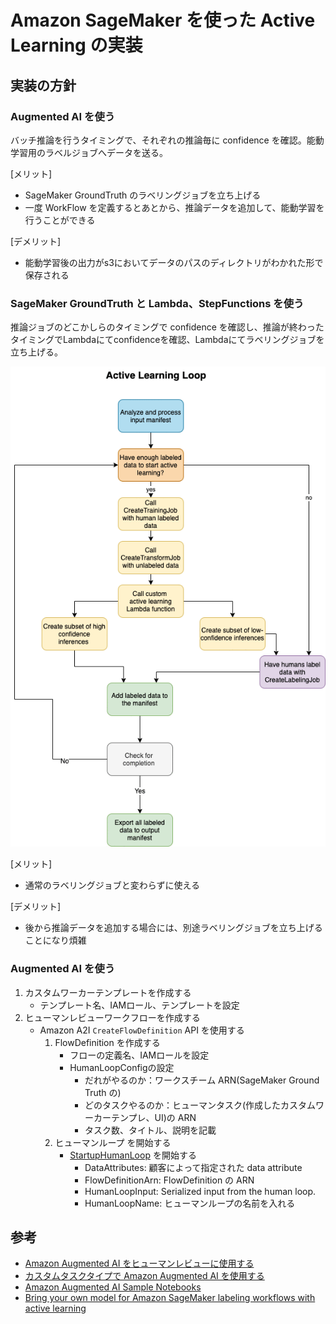 # Amazon SageMaker を使った Active Learning の実装
## 実装の方針
### Augmented AI を使う
バッチ推論を行うタイミングで、それぞれの推論毎に confidence を確認。能動学習用のラベルジョブへデータを送る。

[メリット]
- SageMaker GroundTruth のラベリングジョブを立ち上げる
- 一度 WorkFlow を定義するとあとから、推論データを追加して、能動学習を行うことができる

[デメリット]
- 能動学習後の出力がs3においてデータのパスのディレクトリがわかれた形で保存される

### SageMaker GroundTruth と Lambda、StepFunctions を使う
推論ジョブのどこかしらのタイミングで confidence を確認し、推論が終わったタイミングでLambdaにてconfidenceを確認、Lambdaにてラベリングジョブを立ち上げる。

![SageMakerでの能動学習](https://github.com/tkazusa/sagemaker-active-learning/blob/master/images/byom-sagemaker-1.gif?raw=true "サンプル")

[メリット]
- 通常のラベリングジョブと変わらずに使える

[デメリット]
- 後から推論データを追加する場合には、別途ラベリングジョブを立ち上げることになり煩雑 

### Augmented AI を使う
1. カスタムワーカーテンプレートを作成する
    - テンプレート名、IAMロール、テンプレートを設定
2. ヒューマンレビューワークフローを作成する
    - Amazon A2I `CreateFlowDefinition` API を使用する
        1. FlowDefinition を作成する
            - フローの定義名、IAMロールを設定
            - HumanLoopConfigの設定
                - だれがやるのか：ワークスチーム ARN(SageMaker Ground Truth の)
                - どのタスクやるのか：ヒューマンタスク(作成したカスタムワーカーテンプレ、UI)の ARN
                - タスク数、タイトル、説明を記載
         2. ヒューマンループ を開始する
            -  [StartupHumanLoop](https://docs.aws.amazon.com/augmented-ai/2019-11-07/APIReference/API_StartHumanLoop.html) を開始する
                - DataAttributes: 顧客によって指定された data attribute
                - FlowDefinitionArn: FlowDefinition の ARN
                - HumanLoopInput: Serialized input from the human loop.
                - HumanLoopName: ヒューマンループの名前を入れる 
                
                
  

## 参考
- [Amazon Augmented AI をヒューマンレビューに使用する](https://docs.aws.amazon.com/ja_jp/sagemaker/latest/dg/use-augmented-ai-a2i-human-review-loops.html)
- [カスタムタスクタイプで Amazon Augmented AI を使用する](https://docs.aws.amazon.com/ja_jp/sagemaker/latest/dg/a2i-task-types-custom.html)
- [Amazon Augmented AI Sample Notebooks](https://github.com/aws-samples/amazon-a2i-sample-jupyter-notebooks)
- [Bring your own model for Amazon SageMaker labeling workflows with active learning](https://aws.amazon.com/jp/blogs/machine-learning/bring-your-own-model-for-amazon-sagemaker-labeling-workflows-with-active-learning/)

